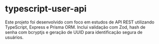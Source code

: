 # typescript-user-api
Este projeto foi desenvolvido com foco em estudos de API REST utilizando TypeScript, Express e Prisma ORM. Inclui validação com Zod, hash de senha com bcryptjs e geração de UUID para identificação segura de usuários.

